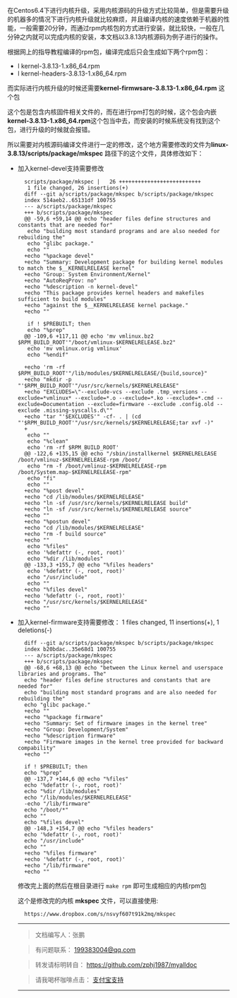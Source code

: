  
在Centos6.4下进行内核升级，采用内核源码的升级方式比较简单，但是需要升级的机器多的情况下进行内核升级就比较麻烦，并且编译内核的速度依赖于机器的性能，一般需要20分钟，而通过rpm内核包的方式进行安装，就比较快，一般在几分钟之内就可以完成内核的安装，本文档以3.8.13内核源码为例子进行的操作。

  根据网上的指导教程编译的rpm包，编译完成后只会生成如下两个rpm包：

* l  kernel-3.8.13-1.x86_64.rpm
* l  kernel-headers-3.8.13-1.x86_64.rpm

而实际进行内核升级的时候还需要**kernel-firmwsare-3.8.13-1.x86_64.rpm** 这个包

这个包是包含内核固件相关文件的，而在进行rpm打包的时候，这个包会内嵌 **kernel-3.8.13-1.x86_64.rpm**这个包当中去，而安装的时候系统没有找到这个包，进行升级的时候就会报错。

所以需要对内核源码编译文件进行一定的修改，这个地方需要修改的文件为**linux-3.8.13/scripts/package/mkspec**	路径下的这个文件，具体修改如下：

* 加入kernel-devel支持需要修改

	    scripts/package/mkspec |   26 ++++++++++++++++++++++++++
		 1 file changed, 26 insertions(+)
		diff --git a/scripts/package/mkspec b/scripts/package/mkspec
		index 514aeb2..65131df 100755
		--- a/scripts/package/mkspec
		+++ b/scripts/package/mkspec
		@@ -59,6 +59,14 @@ echo "header files define structures and constants that are needed for"
		 echo "building most standard programs and are also needed for rebuilding the"
		 echo "glibc package."
		 echo ""
		+echo "%package devel"
		+echo "Summary: Development package for building kernel modules to match the $__KERNELRELEASE kernel"
		+echo "Group: System Environment/Kernel"
		+echo "AutoReqProv: no"
		+echo "%description -n kernel-devel"
		+echo "This package provides kernel headers and makefiles sufficient to build modules"
		+echo "against the $__KERNELRELEASE kernel package."
		+echo ""
		 
		 if ! $PREBUILT; then
		 echo "%prep"
		@@ -109,6 +117,11 @@ echo 'mv vmlinux.bz2 $RPM_BUILD_ROOT'"/boot/vmlinux-$KERNELRELEASE.bz2"
		 echo 'mv vmlinux.orig vmlinux'
		 echo "%endif"
		 
		+echo 'rm -rf $RPM_BUILD_ROOT'"/lib/modules/$KERNELRELEASE/{build,source}"
		+echo "mkdir -p "'$RPM_BUILD_ROOT'"/usr/src/kernels/$KERNELRELEASE"
		+echo "EXCLUDES=\"--exclude-vcs --exclude .tmp_versions --exclude=*vmlinux* --exclude=*.o --exclude=*.ko --exclude=*.cmd --exclude=Documentation --exclude=firmware --exclude .config.old --exclude .missing-syscalls.d\""
		+echo "tar "'$EXCLUDES'" -cf- . | (cd "'$RPM_BUILD_ROOT'"/usr/src/kernels/$KERNELRELEASE;tar xvf -)"
		+
		 echo ""
		 echo "%clean"
		 echo 'rm -rf $RPM_BUILD_ROOT'
		@@ -122,6 +135,15 @@ echo "/sbin/installkernel $KERNELRELEASE /boot/vmlinuz-$KERNELRELEASE-rpm /boot/
		 echo "rm -f /boot/vmlinuz-$KERNELRELEASE-rpm /boot/System.map-$KERNELRELEASE-rpm"
		 echo "fi"
		 echo ""
		+echo "%post devel"
		+echo "cd /lib/modules/$KERNELRELEASE"
		+echo "ln -sf /usr/src/kernels/$KERNELRELEASE build"
		+echo "ln -sf /usr/src/kernels/$KERNELRELEASE source"
		+echo ""
		+echo "%postun devel"
		+echo "cd /lib/modules/$KERNELRELEASE"
		+echo "rm -f build source"
		+echo ""
		 echo "%files"
		 echo '%defattr (-, root, root)'
		 echo "%dir /lib/modules"
		@@ -133,3 +155,7 @@ echo "%files headers"
		 echo '%defattr (-, root, root)'
		 echo "/usr/include"
		 echo ""
		+echo "%files devel"
		+echo '%defattr (-, root, root)'
		+echo "/usr/src/kernels/$KERNELRELEASE"
		+echo ""


* 加入kernel-firmware支持需要修改：
		1 files changed, 11 insertions(+), 1 deletions(-) 
		
		diff --git a/scripts/package/mkspec b/scripts/package/mkspec 
		index b20bdac..35e68d1 100755 
		--- a/scripts/package/mkspec 
		+++ b/scripts/package/mkspec 
		@@ -68,6 +68,13 @@ echo "between the Linux kernel and userspace libraries and programs. The" 
		echo "header files define structures and constants that are needed for" 
		echo "building most standard programs and are also needed for rebuilding the" 
		echo "glibc package." 
		+echo "" 
		+echo "%package firmware" 
		+echo "Summary: Set of firmware images in the kernel tree" 
		+echo "Group: Development/System" 
		+echo "%description firmware" 
		+echo "Firmware images in the kernel tree provided for backward compability" 
		+echo ""
		
		if ! $PREBUILT; then 
		echo "%prep" 
		@@ -137,7 +144,6 @@ echo "%files" 
		echo '%defattr (-, root, root)' 
		echo "%dir /lib/modules" 
		echo "/lib/modules/$KERNELRELEASE" 
		-echo "/lib/firmware" 
		echo "/boot/*" 
		echo "" 
		echo "%files devel" 
		@@ -148,3 +154,7 @@ echo "%files headers" 
		echo '%defattr (-, root, root)' 
		echo "/usr/include" 
		echo "" 
		+echo "%files firmware" 
		+echo '%defattr (-, root, root)' 
		+echo "/lib/firmware" 
		+echo ""

	修改完上面的然后在根目录进行 ```make rpm```  即可生成相应的内核rpm包

	这个是修改完的内核 **mkspec** 文件，可以直接使用:
 
		https://www.dropbox.com/s/nsvyf607t91k2mq/mkspec


	---
	>文档编写人：张鹏  
		
	>有问题联系： 199383004@qq.com
		
	>转发请标明转自：
		 	https://github.com/zphj1987/myalldoc
		
	>请我喝杯咖啡点击：	[支付宝支持](https://me.alipay.com/zphj1987)
	
	---
